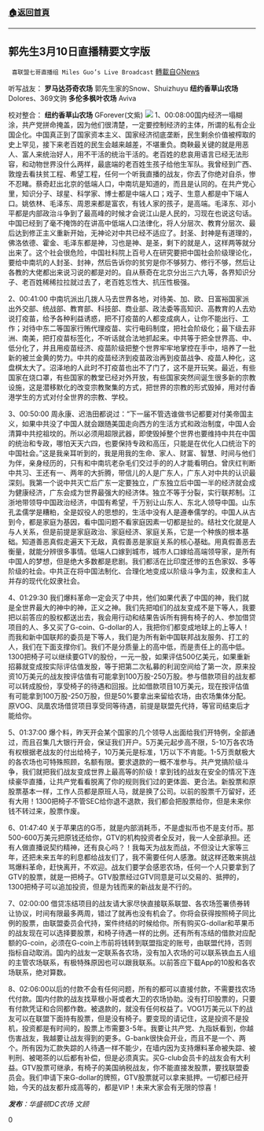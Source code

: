 ###  [:house:返回首頁](https://github.com/ourhimalayas/txt)
---

## 郭先生3月10日直播精要文字版
` 喜联盟七哥直播组 Miles Guo’s Live Broadcast` [轉載自GNews](https://gnews.org/zh-hans/965764/)

听写战友：
**罗马达芬奇农场** 郭先生家的Snow、Shuizhuyu
**纽约香草山农场** Dolores、369文驹
**多伦多枫叶农场** Aviva

校对整合：
**纽约香草山农场** GForever(文紫)
![]()![](https://gnews.org/wp-content/uploads/2021/03/0310.jpg)
1、00:08:00国内经济一塌糊涂，共产党拼命掩盖，因为他们很清楚，一定要控制经济的主体，所谓的私有企业国企化。中国真正到了国家资本主义、国家经济彻底垄断，民生剩余价值被榨取的史上罕见，接下来老百姓的民生会越来越差，不堪重负。商鞅最关键的就是用恶人、富人来统治好人，用不干活的统治干活的。老百姓的悲哀用语言已经无法形容，和动物世界没什么两样，最底端的老百姓生孩子给他生军队。我曾经到广西、敦煌去看扶贫工程、希望工程，任何一个听我直播的战友，你去了你绝对自杀，惨不忍睹。蔡奇赶出北京的低端人口，中南坑是知道的，而且是认同的。在共产党心里，知识分子、球星、科学家、博士都是中端人口；戏子、生意人都是中下端人口。姚依林、毛泽东、周恩来都是富农，有钱人家的孩子，是高端。毛泽东、邓小平都是内部政治斗争到了最高峰的时候才会说江山是人民的，习现在也说这句话。中国已经到了毫不掩饰的在讲高中低端人口法律化，将人分层次、教育分层次、最后达到修正主义重新开始，无神论对中共已经不适应了。封圣、封神是有道理的，佛洛依德、霍金、毛泽东都是神，习也是神、是圣，剩下的就是人，这样两等就分出来了。这个社会很危险，中国社科院上百号人在研究要把中国社会阶级理论化，要给中南坑的人封圣、封神，然后告诉你的贫穷是你不够努力、修行不够，然后让各教的大佬都出来说习说的都是对的。自从蔡奇在北京分出三六九等，各界知识分子、老百姓稀稀拉拉就过去了，老百姓忘性大、抗压性极强。

2、00:41:00 中南坑派出几拨人马去世界各地，对待美、加、欧、日富裕国家派出外交部、统战部、教育部、科技部、商业部、政法委等高知识、高教育的人去劝说打疫苗，给予各种利益诱惑，把不打疫苗的人都变成病人，让你不能出行、工作；对待中东二等国家行贿代理疫苗、实行电码制度，把社会阶级化；最下级去非洲、南美，把打疫苗标签化，不听话就合法地抓起来。中共等于把全世界高、中、低分化了，并且用疫苗经济、疫苗阶级把整个世界牢牢地掌控在手中，培养了一批新的被兰金黄的势力。中共的疫苗经济到疫苗政治再到疫苗战争、疫苗人种化，这盘棋太大了。沼泽地的人此时不打疫苗也出不了门了，这不是开玩笑。最近，有些国家在烧口罩，有些国家的教堂已经对外开放，有些国家突然间诞生很多新的宗教设施，这是潜移默化的改变宗教聚集的方式，把世界的宗教的形式毁掉，用对付香港学生的方式对付全世界的宗教、学校。

3、00:50:00 周永康、迟浩田都说过：“下一届不管选谁做书记都要对付美帝国主义，如果中共没了中国人就会跟随美国走向西方的生活方式和政治制度，中国人会清算中共挖祖坟的。所以必须用超限武器，即使毁掉整个世界也要维持中共在中国的统治和专政，哪怕天天六四，也要保持专政和高压，只能是在优化人口统治下的中国社会。”这是我亲耳听到的，我是用我的生命、家人、财富、智慧、时间与他们为伴，亲身经历的，只有和中南坑老杂毛们交过手的的人才能看明白。曾庆红判断中共习、王还有一、两年的大折腾，带信儿的人是广东人，广东人对中共的认识最深刻。我第一个说中共灭亡后广东一定要独立，广东独立后中国一半的经济就会成为健康经济，广东会成为世界最强大的经济体。独立不等于分裂，实行联邦制。江浙地带领导中国政治经济，中国有希望，千万别让山东人、东北人领导中国。山东孔孟儒学是糟粕，全是奴役人的思想的，生活中没有人是遵奉儒学的。中国人从古到今，都是家庭为基因，看中国问题不看家庭因素一切都是扯的。结社文化就是人与人关系，但是前提是家庭政治、家庭经济、家庭关系，它是一个种族的根本基础。知道善恶真假走遍天下无敌，真假善恶是家庭关系的核心基础。用真假善恶去衡量，就能分辨很多事情。低端人口嫁到城市，城市人口嫁给高端领导家，是所有中国人的梦想，但是绝大多数都是悲剧。我们都活在比印度还惨的五色家奴、多等阶级的社会。中共正在将中国法制化、合理化地变成以阶级斗争为主，奴隶和主人并存的现代化奴隶社会。

4、01:29:30 我们爆料革命一定会灭了中共，他们如果代表了中国的神，我们就是全世界最大的神中的神，正义之神。我们先把咱们的战友变成不是下等人，我要把以前答应的股权都送出去，我会用行动和结果告诉所有拥有椅子的人、参加借贷项目的人、多又买了G-coin、G-dollar的人，我把你们都变成地球上的上等人！而我和新中国联邦的委员是下等人，我们是为所有新中国联邦战友服务、打工的人，我们在下面支撑你们。我们不是分质量上的高中低，而是责任上的高中低。1300把椅子可以继续要GTV的股份，一元一股，如果评估500亿美元，如果重新招募就变成按实际评估值发股，等于把第二次私募的利润空间给了第一次，原来投资10万美元的战友按评估值有可能拿到100万股-250万股。参与借款项目的战友都可以转成股份，享受椅子的待遇和回报。比如借款项目10万美元，现在按评估值有可能拿到100万股-250万股，但是50%要拿出来留给农场，由农场集体分配。原VOG、凤凰农场借贷项目享受同等待遇，前提是联盟先代持，等官司结束后才能给你。

5、01:37:00 爆个料，昨天开会某个国家的几个领导人出面给我们开特例，全部通过，而且召集几大银行开会，保证我们开户。5万美元起步高不限，5-10万各农场有权根据老战友的付出给椅子，10万美元是标准，1万以下不肯能。1-5万贡献极大的各农场也可特殊照顾，名额有限。要求退款的一概不准参与。共产党搞阶级斗争，我们就把我们战友变成世界上最高等的阶级！拿到钱的战友在安全的情况下连续豪华直播，让共产党看看脱离了你的规则我们过的更体面、更合法。新股票和原股票基本一样，工作人员都是原班人马，就是换了公司。以前的股票千万留好，还有大用！1300把椅子不管SEC给你退不退款，我们都会把股票给你，但是未来你钱不转过来，股票作废。

6、01:47:40 关于苹果店的G币，就是内部消耗币，不是虚拟币也不是支付币。那500-600万美元把原钱还给你，GTV的机构投资者全反对，我一人全部承担。还有人做直播说契约精神，还有良心吗？！我每天为战友而战，不但没让大家等三年，还把未来五年的利息都给战友们了，我不需要任何人感激。就这样还敢来挑战骂爆料革命，赶快离开，不欢迎。战友们要学会感恩农场，任何一个人只要拿到了GTV的股票，就是一把椅子。GTV股票经过GTV同意是可以交易的、抵押的，1300把椅子可以追加投资，但是为钱而来的新战友是不行的。

7、02:00:00 借贷冻结项目的战友请大家尽快直接联系联盟、各农场签署债券转让协议，时间有限最多两周，错过了就再也没有机会了。你将会获得按照椅子同比例的股票，由联盟委员会代持，案件终结的时候给你。所有购买G-dollar和苹果币的战友现在可以选择要股票，和椅子待遇一样的比例。还有所有冻结的借款对应配额的G-coin，必须在G-coin上市前将钱转到联盟指定的账号，由联盟代持，否则指标自动取消。国内的战友一定联系各农场，没有加入农场的可以联系铁血五人组的主管农场联系，有极特殊原因也可以跟我联系。以前答应下载App的10股和各农场联系，绝对算数。

8、02:06:00以后的付款不会有任何问题，所有的都可以直接付款，不需要找农场代付款。国内付款的战友找草根小哥或者大卫的农场协助。没有打印股票的，只要有付款凭证和合同都作数。被退款的，就没有任何权益了。VOG1万美元以下的战友可以在联盟下面持有股票，但是没有椅子。要变现的请记住，这是投资不是投机，投资都是有时间的，股票上市需要3-5年。我要让共产党、九指妖看到，你越伤害战友，我越要让战友得到的更多。G-bank很快会开业，而且不是一个、两个。所有因为汇款失踪的人待遇一样不能少，在墙内因为支持爆料革命被失踪、被判刑、被喝茶的以后都有补偿，但是必须真实。买G-club会员卡的战友会有大利益。GTV股票可继承，有椅子的美国纳税战友，你不能直接发股票，要找联盟委员会。我们申请下来G-dollar的牌照，GTV股票就可以拿来抵押。一切都已经开始，今天的战友都升成高等的，都是VIP！未来大家会有无限的惊喜！

***发布**：华盛顿DC农场 文顾*

0

